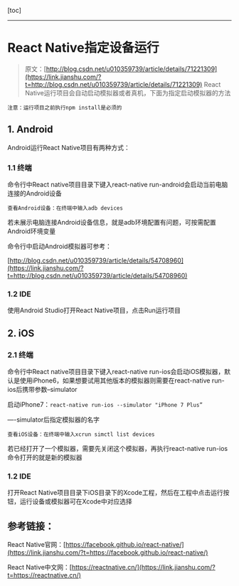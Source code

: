 [toc]

---


# React Native指定设备运行

>  原文：[http://blog.csdn.net/u010359739/article/details/71221309](https://link.jianshu.com/?t=http://blog.csdn.net/u010359739/article/details/71221309)
> React Native运行项目会自动启动模拟器或者真机，下面为指定启动模拟器的方法

```
注意：运行项目之前执行npm install是必须的
```

## 1. Android

Android运行React Native项目有两种方式：

### 1.1 终端

命令行中React native项目目录下键入react-native run-android会启动当前电脑连接的Android设备

```
查看Android设备：在终端中输入adb devices
```

若未展示电脑连接Android设备信息，就是adb环境配置有问题，可按需配置Android环境变量

命令行中启动Android模拟器可参考：

[http://blog.csdn.net/u010359739/article/details/54708960](https://link.jianshu.com/?t=http://blog.csdn.net/u010359739/article/details/54708960)

### 1.2 IDE

使用Android Studio打开React Native项目，点击Run运行项目

## 2. iOS

### 2.1 终端

命令行中React native项目目录下键入react-native run-ios会启动iOS模拟器，默认是使用iPhone6，如果想要试用其他版本的模拟器则需要在react-native run-ios后携带参数–simulator

启动iPhone7：`react-native run-ios --simulator "iPhone 7 Plus”`

—-simulator后指定模拟器的名字

```
查看iOS设备：在终端中输入xcrun simctl list devices
```

若已经打开了一个模拟器，需要先关闭这个模拟器，再执行react-native run-ios命令打开的就是新的模拟器

### 1.2 IDE

打开React Native项目目录下iOS目录下的Xcode工程，然后在工程中点击运行按钮，运行设备或模拟器可在Xcode中对应选择

## 参考链接：

React Native官网：[https://facebook.github.io/react-native/](https://link.jianshu.com/?t=https://facebook.github.io/react-native/)

React Native中文网：[https://reactnative.cn/](https://link.jianshu.com/?t=https://reactnative.cn/)